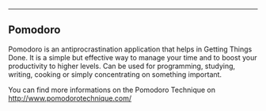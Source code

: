 --------
Pomodoro
--------

Pomodoro is an antiprocrastination application that helps in Getting Things Done. 
It is a simple but effective way to manage your time and to boost your productivity to higher levels. 
Can be used for programming, studying, writing, cooking or simply concentrating on something important.
 
You can find more informations on the Pomodoro Technique on http://www.pomodorotechnique.com/
